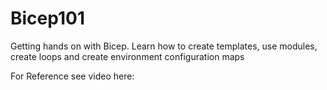 # Bicep101
Getting hands on with Bicep. Learn how to create templates, use modules, create loops and create environment configuration maps


For Reference see video here:
